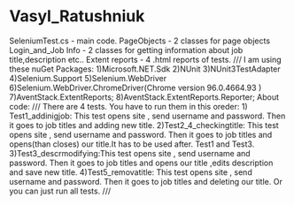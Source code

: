 # Vasyl_Ratushniuk
  SeleniumTest.cs - main code.
  PageObjects - 2 classes for page objects
  Login_and_Job Info - 2 classes for getting information about job title,description etc..
  Extent reports - 4 .html reports of tests.
  /// I am using these nuGet Packages:
  1)Microsoft.NET.Sdk
  2)NUnit
  3)NUnit3TestAdapter
  4)Selenium.Support
  5)Selenium.WebDriver
  6)Selenium.WebDriver.ChromeDriver(Chrome version 96.0.4664.93 )
  7)AventStack.ExtentReports;
  8)AventStack.ExtentReports.Reporter;
  About code:
  /// <instruction>
    There are 4 tests. You have to run them in this oreder:
     1) Test1_addinigjob: This test opens site , send username and password. 
     Then it goes to job titles and adding new title.
     2)Test2_4_checkingtitle: This test opens site , send username and password.
     Then it goes to job titles and opens(than closes) our title.It has to be used after. Test1 and Test3.
     3)Test3_descrmodifying:This test opens site , send username and password. 
     Then it goes to job titles and opens our title ,edits description and save new title.
     4)Test5_removatitle: This test opens site , send username and password. 
     Then it goes to job titles and deleting our title. 
     Or you can just run all tests.
    /// </instruction>
